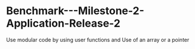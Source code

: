 # Benchmark---Milestone-2-Application-Release-2
Use modular code by using user functions and Use of an array or a pointer
